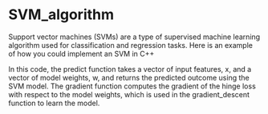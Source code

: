 # SVM_algorithm

Support vector machines (SVMs) are a type of supervised machine learning algorithm used for classification and regression tasks. Here is an example of how you could implement an SVM in C++

In this code, the predict function takes a vector of input features, x, and a vector of model weights, w, and returns the predicted outcome using the SVM model. The gradient function computes the gradient of the hinge loss with respect to the model weights, which is used in the gradient_descent function to learn the model.
